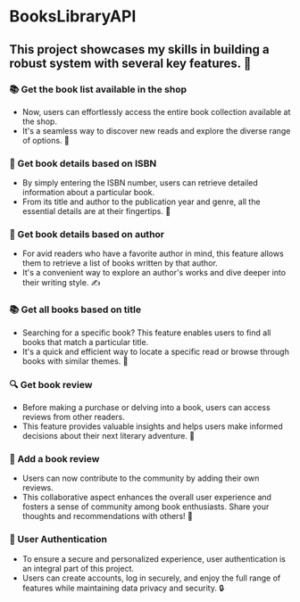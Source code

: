 # BooksLibraryAPI

## This project showcases my skills in building a robust system with several key features. 🌟

### 📚 Get the book list available in the shop
- Now, users can effortlessly access the entire book collection available at the shop. 
- It's a seamless way to discover new reads and explore the diverse range of options. 📖

### 🔖 Get book details based on ISBN
- By simply entering the ISBN number, users can retrieve detailed information about a particular book. 
- From its title and author to the publication year and genre, all the essential details are at their fingertips. 📝

### 📝 Get book details based on author
- For avid readers who have a favorite author in mind, this feature allows them to retrieve a list of books written by that author. 
- It's a convenient way to explore an author's works and dive deeper into their writing style. ✍️

### 📚 Get all books based on title
- Searching for a specific book? This feature enables users to find all books that match a particular title. 
- It's a quick and efficient way to locate a specific read or browse through books with similar themes. 📕

### 🔍 Get book review
- Before making a purchase or delving into a book, users can access reviews from other readers. 
- This feature provides valuable insights and helps users make informed decisions about their next literary adventure. 🌟

### 💬 Add a book review
- Users can now contribute to the community by adding their own reviews. 
- This collaborative aspect enhances the overall user experience and fosters a sense of community among book enthusiasts. Share your thoughts and recommendations with others! 📣

### 🔐 User Authentication
- To ensure a secure and personalized experience, user authentication is an integral part of this project. 
- Users can create accounts, log in securely, and enjoy the full range of features while maintaining data privacy and security. 🔒

